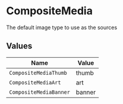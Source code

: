 # CompositeMedia

The default image type to use as the sources


## Values

| Name                   | Value                  |
| ---------------------- | ---------------------- |
| `CompositeMediaThumb`  | thumb                  |
| `CompositeMediaArt`    | art                    |
| `CompositeMediaBanner` | banner                 |